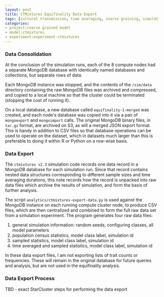 ```yaml
---
layout: post
title: CTMixtures Equifinality Data Export
tags: [cultural transmission, time averaging, coarse graining, simulation, dissertation, open science, reproducible science, experiments, experiment-ctmixture]
categories: 
- project:coarse grained model
- model:ctmixtures
- experiment:experiment-ctmixtures
---
```


### Data Consolidation ###

At the conclusion of the simulation runs, each of the 8 compute nodes had a separate MongoDB database with identically named databases and collections, but separate rows of data.

Each MongoDB instance was stopped, and the contents of the `/sim/data` directory containing the raw MongoDB files was archived and compressed, and copied to a local machine so that the cluster could be terminated (stopping the cost of running it).  

On a local database, a new database called `equifinality-1-merged` was created, and each node's database was copied into it via a pair of `mongoexport` and `mongoimport` calls.  The original MongoDB binary files, in `tar.gz` format, are archived on S3, as will a merged JSON export format.  This is handy in addition to CSV files so that database operations can be used to operate on the dataset, which in datasets much larger than this is preferable to doing it within R or Python on a row-wise basis.  


### Data Export ###

The `ctmixtures v2.3` simulation code records one data record in a MongoDB database for each simulation run.  Since that record contains nested data structures corresponding to different sample sizes and time averaging durations, this note records how the record is unpacked into raw data files which archive the results of simulation, and form the basis of further analysis.  

The script `analytics/ctmixtures-export-data.py` is used against the MongoDB instance on each running compute cluster node, to produce CSV files, which are then centralized and combined to form the full raw data set from a simulation experiment.  The program generates four raw data files:

1.  general simulation information: random seeds, configuring classes, all model parameters
1.  population census statistics, model class label, simulation id
1.  sampled statistics, model class label, simulation id
1.  time averaged and sampled statistics, model class label, simulation id

In these data export files, I am not exporting lists of trait counts or frequencies.  These will remain in the original database for future queries and analysis, but are not used in the equifinality analysis.  



### Data Export Process ###

TBD - exact StarCluster steps for performing the data export